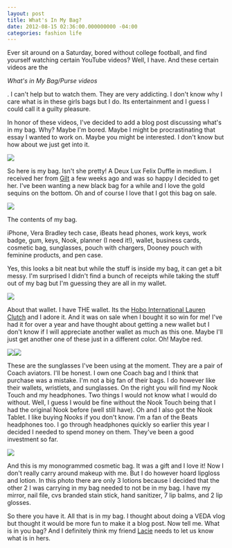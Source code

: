 ```yaml
---
layout: post
title: What's In My Bag?
date: 2012-08-15 02:36:00.000000000 -04:00
categories: fashion life
---
```

<p>Ever sit around on a Saturday, bored without college football, and find yourself watching certain YouTube videos? Well, I have. And these certain videos are the </p>
<p><em>What's in My Bag/Purse videos</em></p>
<p>. I can't help but to watch them. They are very addicting. I don't know why I care what is in these girls bags but I do. Its entertainment and I guess I could call it a guilty pleasure.</p>
<p>In honor of these videos, I've decided to add a blog post discussing what's in my bag. Why? Maybe I'm bored. Maybe I might be procrastinating that essay I wanted to work on. Maybe you might be interested. I don't know but how about we just get into it.</p>
<p><img src="assets/img_0123.jpg" />
<p>So here is my bag. Isn't she pretty! A Deux Lux Felix Duffle in medium. I received her from&nbsp;<a href="http://www.gilt.com/">Gilt</a>&nbsp;a few weeks ago and was so happy I decided to get her. I've been wanting a new black bag for a while and I love the gold sequins on the bottom. Oh and of course I love that I got this bag on sale.</p>
<p><img src="assets/img_01172.jpg" />
<p>The contents of my bag.&nbsp;</p>
<p>iPhone, Vera Bradley tech case, iBeats head phones, work keys, work badge, gum, keys, Nook, planner (I need it!), wallet, business cards, cosmetic bag, sunglasses, pouch with chargers, Dooney pouch with feminine products, and pen case.</p>
<p>Yes, this looks a bit neat but while the stuff is inside my bag, it can get a bit messy. I'm surprised I didn't find a bunch of receipts while taking the stuff out of my bag but I'm guessing they are all in my wallet.</p>
<p><img src="assets/img_01182.jpg" />
<p>About that wallet. I have THE wallet. Its the&nbsp;<a href="http://www.hobobags.com/accessories_wallets_Laurens/pl/c/419.html">Hobo International Lauren Clutch</a>&nbsp;and I adore it. And it was on sale when I bought it so win for me! I've had it for over a year and have thought about getting a new wallet but I don't know if I will appreciate another wallet as much as this one. Maybe I'll just get another one of these just in a different color. Oh! Maybe red.</p>
<p><img src="assets/img_01192.jpg" /><img src="assets/img_01202.jpg" />
<p>These are the sunglasses I've been using at the moment. They are a pair of Coach aviators. I'll be honest. I own one Coach bag and I think that purchase was a mistake. I'm not a big fan of their bags. I do however like their wallets, wristlets, and sunglasses. On the right you will find my Nook Touch and my headphones. Two things I would not know what I would do without. Well, I guess I would be fine without the Nook Touch being that I had the original Nook before (well still have). Oh and I also got the Nook Tablet. I like buying Nooks if you don't know. I'm a fan of the Beats headphones too. I go through headphones quickly so earlier this year I decided I needed to spend money on them. They've been a good investment so far.</p>
<p><img src="assets/img_01222.jpg" />
<p>And this is my monogrammed cosmetic bag. It was a gift and I love it! Now I don't really carry around makeup with me. But I do however hoard lipgloss and lotion. In this photo there are only 3 lotions because I decided that the other 2 I was carrying in my bag needed to not be in my bag. I have my mirror, nail file, cvs branded stain stick, hand sanitizer, 7 lip balms, and 2 lip glosses.&nbsp;</p>
<p>So there you have it. All that is in my bag. I thought about doing a VEDA vlog but thought it would be more fun to make it a blog post. Now tell me. What is in you bag? And I definitely think my friend&nbsp;<a href="http://sameblondehairsamerapchannel.blogspot.com/">Lacie</a>&nbsp;needs to let us know what is in hers.</p>
